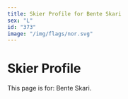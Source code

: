 ```yaml
---
title: Skier Profile for Bente Skari
sex: "L"
id: "373"
image: "/img/flags/nor.svg" 
---
```


# Skier Profile

This page is for: Bente Skari.
    